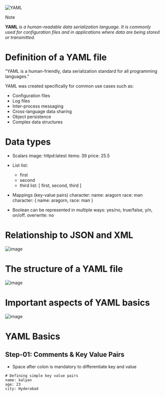 ![YAML](https://github.com/user-attachments/assets/600d4f67-9e1f-4af6-abd9-773ef1f6b357)
> [!NOTE]
> **YAML** *is a human-readable data serialization language. It is commonly used for configuration files and in applications where data are being stored or transmitted.*
 
# Definition of a YAML file
"YAML is a human-friendly, data serialization standard for all programming languages."

YAML was created specifically for common use cases such as:

- Configuration files
- Log files
- Inter-process messaging
- Cross-language data sharing
- Object persistence
- Complex data structures

# Data types
- Scalars
  image: httpd:latest
  items: 39
  price: 25.5

- List
  list:
  - first
  - second
  - third
list: [ first, second, third ]

- Mappings (key-value pairs)
  character:
  name: aragorn
  race: man
character: { name: aragorn, race: man }


- Boolean can be represented in multiple ways: yes/no, true/false, y/n, on/off.
  overwrite: no


# Relationship to JSON and XML
![image](https://github.com/user-attachments/assets/e28ff9ad-3f2b-4f31-81bb-631ad65ea2d5)

# The structure of a YAML file

![image](https://github.com/user-attachments/assets/a2118814-0e41-403b-b752-df5d89482c13)

# Important aspects of YAML basics

![image](https://github.com/user-attachments/assets/e0bbbf09-a7e3-4048-b05d-6d662469ff43)

# YAML Basics
## Step-01: Comments & Key Value Pairs
- Space after colon is mandatory to differentiate key and value
```
# Defining simple key value pairs
name: kalyan
age: 23
city: Hyderabad
```
